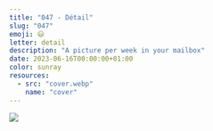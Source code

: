 ```yaml
---
title: "047 - Détail"
slug: "047"
emoji: 😃
letter: detail
description: "A picture per week in your mailbox"
date: 2023-06-16T00:00:00+01:00
color: sunray
resources:
  - src: "cover.webp"
    name: "cover"
---
```

![](cover)

